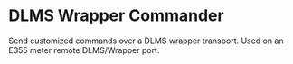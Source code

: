 # DLMS Wrapper Commander

Send customized commands over a DLMS wrapper transport. Used on an E355 meter
remote DLMS/Wrapper port.
